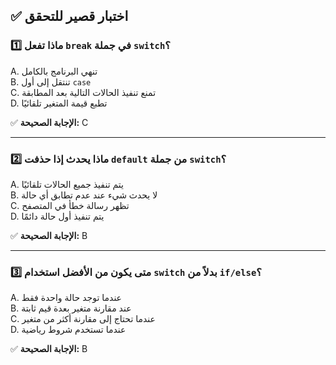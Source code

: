 ## ✅ اختبار قصير للتحقق

### 1️⃣ ماذا تفعل `break` في جملة `switch`؟

A. تنهي البرنامج بالكامل  
B. تنتقل إلى أول `case`  
C. تمنع تنفيذ الحالات التالية بعد المطابقة  
D. تطبع قيمة المتغير تلقائيًا  

✅ **الإجابة الصحيحة:** C

---

### 2️⃣ ماذا يحدث إذا حذفت `default` من جملة `switch`؟

A. يتم تنفيذ جميع الحالات تلقائيًا  
B. لا يحدث شيء عند عدم تطابق أي حالة  
C. تظهر رسالة خطأ في المتصفح  
D. يتم تنفيذ أول حالة دائمًا  

✅ **الإجابة الصحيحة:** B

---

### 3️⃣ متى يكون من الأفضل استخدام `switch` بدلاً من `if/else`؟

A. عندما توجد حالة واحدة فقط  
B. عند مقارنة متغير بعدة قيم ثابتة  
C. عندما تحتاج إلى مقارنة أكثر من متغير  
D. عندما تستخدم شروط رياضية  

✅ **الإجابة الصحيحة:** B